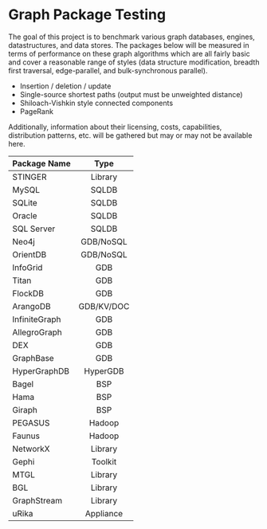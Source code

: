 Graph Package Testing
=====================

The goal of this project is to benchmark various graph databases, engines, datastructures, 
and data stores. The packages below will be measured in terms of performance on these graph 
algorithms which are all fairly basic and cover a reasonable range of styles (data structure
modification, breadth first traversal, edge-parallel, and bulk-synchronous parallel).

- Insertion / deletion / update 
- Single-source shortest paths (output must be unweighted distance)
- Shiloach-Vishkin style connected components
- PageRank

Additionally, information about their licensing, costs, capabilities, distribution patterns,
etc. will be gathered but may or may not be available here.

| Package Name  | Type       |
|---------------|:----------:|
| STINGER       | Library    |
| MySQL         | SQLDB      |
| SQLite        | SQLDB      |
| Oracle        | SQLDB      |
| SQL Server    | SQLDB      |
| Neo4j         | GDB/NoSQL  |
| OrientDB      | GDB/NoSQL  |
| InfoGrid      | GDB        |
| Titan         | GDB        |
| FlockDB       | GDB        |
| ArangoDB      | GDB/KV/DOC |
| InfiniteGraph | GDB        |
| AllegroGraph  | GDB        |
| DEX           | GDB        |
| GraphBase     | GDB        |
| HyperGraphDB  | HyperGDB   |
| Bagel         | BSP        |
| Hama          | BSP        |
| Giraph        | BSP        |
| PEGASUS       | Hadoop     |
| Faunus        | Hadoop     |
| NetworkX      | Library    |
| Gephi         | Toolkit    |
| MTGL          | Library    |
| BGL           | Library    |
| GraphStream   | Library    |
| uRika         | Appliance  |

